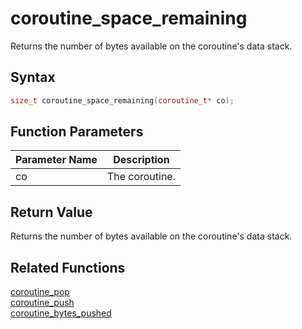 # coroutine_space_remaining

Returns the number of bytes available on the coroutine's data stack.

## Syntax

```cpp
size_t coroutine_space_remaining(coroutine_t* co);
```

## Function Parameters

Parameter Name | Description
--- | ---
co | The coroutine.

## Return Value

Returns the number of bytes available on the coroutine's data stack.

## Related Functions

[coroutine_pop](https://github.com/RandyGaul/cute_framework/blob/master/docs/coroutine/coroutine_pop.md)  
[coroutine_push](https://github.com/RandyGaul/cute_framework/blob/master/docs/coroutine/coroutine_push.md)  
[coroutine_bytes_pushed](https://github.com/RandyGaul/cute_framework/blob/master/docs/coroutine/coroutine_bytes_pushed.md)  
